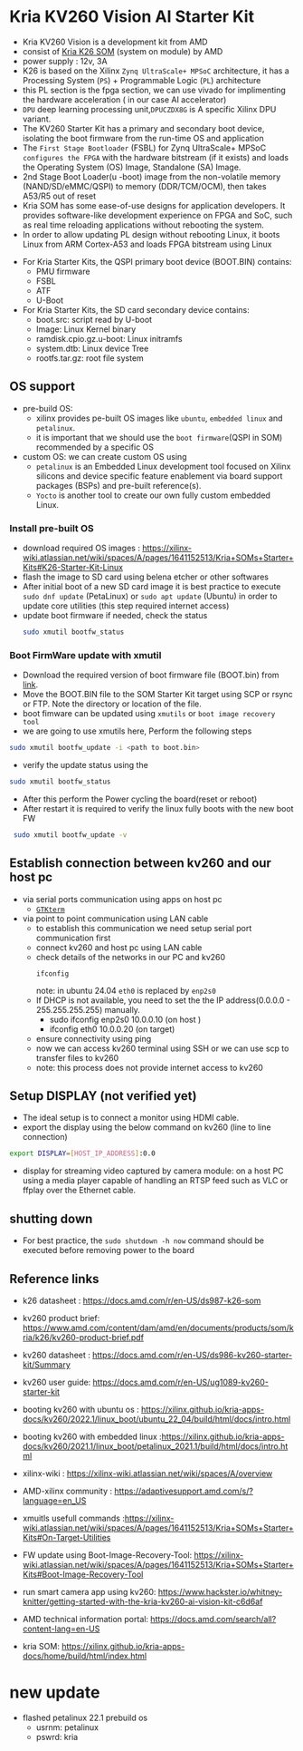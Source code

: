 # Kria KV260 Vision AI Starter Kit
* Kria KV260 Vision is a development kit from AMD
* consist of [Kria K26 SOM](https://www.amd.com/content/dam/amd/en/documents/products/som/kria/k26/k26-product-brief.pdf) (system on module) by AMD
* power supply : 12v, 3A
* K26 is based on the Xilinx `Zynq UltraScale+ MPSoC` architecture, it has a Processing System (`PS`) + Programmable Logic (`PL`) architecture
* this PL section is the fpga section, we can use vivado for implimenting the hardware acceleration ( in our case AI accelerator)
* `DPU` deep learning processing unit,`DPUCZDX8G` is A specific Xilinx DPU variant.
* The KV260 Starter Kit has a primary and secondary boot device, isolating the boot firmware from the run-time OS and application
* The `First Stage Bootloader` (FSBL) for Zynq UltraScale+ MPSoC `configures the FPGA` with the hardware bitstream (if it exists) and loads the Operating System (OS) Image, Standalone (SA) Image.
* 2nd Stage Boot Loader(u -boot) image from the non-volatile memory (NAND/SD/eMMC/QSPI) to memory (DDR/TCM/OCM), then takes A53/R5 out of reset
* Kria SOM has some ease-of-use designs for application developers. It provides software-like development experience on FPGA and SoC, such as real time reloading applications without rebooting the system.
* In order to allow updating PL design without rebooting Linux, it boots Linux from ARM Cortex-A53 and loads FPGA bitstream using Linux
- For Kria Starter Kits, the QSPI primary boot device (BOOT.BIN) contains:
    - PMU firmware
    - FSBL
    - ATF
    - U-Boot
- For Kria Starter Kits, the SD card secondary device contains:
    - boot.src: script read by U-boot
    - Image: Linux Kernel binary
    - ramdisk.cpio.gz.u-boot: Linux initramfs
    - system.dtb: Linux device Tree
    - rootfs.tar.gz: root file system


## OS support
* pre-build OS:
    * xilinx provides pe-built OS images like `ubuntu`, `embedded linux` and `petalinux`.
    * it is important that we should use the `boot firmware`(QSPI in SOM) recommended by a specific OS
* custom OS: we can create custom OS using 
    * `petalinux` is an Embedded Linux development tool focused on Xilinx silicons and device specific feature enablement via board support packages (BSPs) and pre-built reference(s). 
    * `Yocto` is another tool to create our own fully custom embedded 
Linux. 

### Install pre-built OS
- download required OS images : https://xilinx-wiki.atlassian.net/wiki/spaces/A/pages/1641152513/Kria+SOMs+Starter+Kits#K26-Starter-Kit-Linux
- flash the image to SD card using belena etcher or other softwares
- After initial boot of a new SD card image it is best practice to execute `sudo dnf update` (PetaLinux) or `sudo apt update` (Ubuntu) in order to update core utilities (this step required internet access)
- update boot firmware if needed, check the status
    ```bash
    sudo xmutil bootfw_status
    ```


### Boot FirmWare update with xmutil
- Download the required version of boot firmware file (BOOT.bin) from [link](https://xilinx-wiki.atlassian.net/wiki/spaces/A/pages/1641152513/Kria+SOMs+Starter+Kits#K26-Boot-Firmware-Updates).
- Move the BOOT.BIN file to the SOM Starter Kit target using SCP or rsync or FTP. Note the directory or location of the file.
-  boot fimware can be updated using `xmutils` or `boot image recovery tool`
- we are going to use xmutils here, Perform the following steps
```bash 
sudo xmutil bootfw_update -i <path to boot.bin>
```
- verify the update status using the 
```bash
sudo xmutil bootfw_status
```
- After this perform the Power cycling the board(reset or reboot)
- After restart it is required to verify the linux fully boots with the new boot FW
```bash
 sudo xmutil bootfw_update -v
```

## Establish connection between kv260 and our host pc
- via serial ports communication using apps on host pc
    - [`GTKterm`](gtkterm.md)
- via point to point communication using LAN cable
    - to establish this communication we need setup serial port communication first
    - connect kv260 and host pc using LAN cable
    - check details of the networks in our PC and kv260
        ```
        ifconfig
        ``` 
        note: in ubuntu 24.04 `eth0` is replaced by `enp2s0`
    - If DHCP is not available, you need to set the the IP address(0.0.0.0 - 255.255.255.255) manually.
        - sudo ifconfig enp2s0 10.0.0.10 (on host )
        - ifconfig eth0 10.0.0.20 (on target)
    - ensure connectivity using ping  
    - now we can access kv260 terminal using SSH or we can use scp to transfer files to kv260
    - note: this process does not provide internet access to kv260
    
## Setup DISPLAY (not verified yet)
- The ideal setup is to connect a monitor using HDMI cable.
- export the display using the below command on kv260 (line to line connection)
```bash
export DISPLAY=[HOST_IP_ADDRESS]:0.0
```
- display for streaming video captured by camera module: on a host PC using a media player capable of handling an RTSP feed such as VLC or ffplay over the Ethernet cable.


## shutting down
- For best practice, the `sudo shutdown -h now` command should be executed before removing power to the board
## Reference links
* k26 datasheet : https://docs.amd.com/r/en-US/ds987-k26-som
* kv260 product brief: https://www.amd.com/content/dam/amd/en/documents/products/som/kria/k26/kv260-product-brief.pdf
* kv260 datasheet : https://docs.amd.com/r/en-US/ds986-kv260-starter-kit/Summary
* kv260 user guide: https://docs.amd.com/r/en-US/ug1089-kv260-starter-kit 

* booting kv260 with ubuntu os : https://xilinx.github.io/kria-apps-docs/kv260/2022.1/linux_boot/ubuntu_22_04/build/html/docs/intro.html
* booting kv260 with embedded linux :https://xilinx.github.io/kria-apps-docs/kv260/2021.1/linux_boot/petalinux_2021.1/build/html/docs/intro.html
* xilinx-wiki : https://xilinx-wiki.atlassian.net/wiki/spaces/A/overview
* AMD-xilinx community : https://adaptivesupport.amd.com/s/?language=en_US
* xmuitls usefull commands :https://xilinx-wiki.atlassian.net/wiki/spaces/A/pages/1641152513/Kria+SOMs+Starter+Kits#On-Target-Utilities
* FW update using Boot-Image-Recovery-Tool: https://xilinx-wiki.atlassian.net/wiki/spaces/A/pages/1641152513/Kria+SOMs+Starter+Kits#Boot-Image-Recovery-Tool
* run smart camera app using kv260: https://www.hackster.io/whitney-knitter/getting-started-with-the-kria-kv260-ai-vision-kit-c6d6af
* AMD technical information portal: https://docs.amd.com/search/all?content-lang=en-US
* kria SOM: https://xilinx.github.io/kria-apps-docs/home/build/html/index.html

# new update
- flashed petalinux 22.1 prebuild os
    - usrnm: petalinux
    - pswrd: kria
